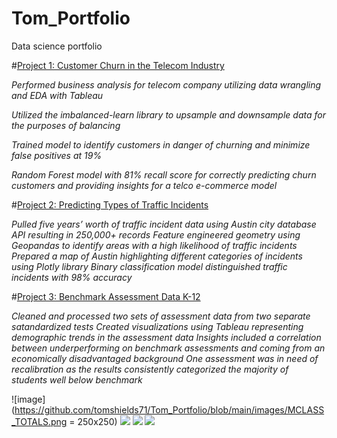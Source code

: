 # Tom_Portfolio
Data science portfolio


#[Project 1: Customer Churn in the Telecom Industry](https://github.com/tomshields71/Churn)

*Performed business analysis for telecom company utilizing data wrangling and EDA with Tableau*

*Utilized the imbalanced-learn library to upsample and downsample data for the purposes of balancing*

*Trained model to identify customers in danger of churning and minimize false positives at 19%*

*Random Forest model with 81% recall score for correctly predicting churn customers and providing insights for a telco e-commerce model*

#[Project 2: Predicting Types of Traffic Incidents](https://github.com/tomshields71/Real-Time_Traffic_Incident_Reports)

*Pulled five years’ worth of traffic incident data using Austin city database API resulting in 250,000+ records*
*Feature engineered geometry using Geopandas to identify areas with a high likelihood of traffic incidents*
*Prepared a map of Austin highlighting different categories of incidents using Plotly library*
*Binary classification model distinguished traffic incidents with 98% accuracy*

#[Project 3: Benchmark Assessment Data K-12](https://github.com/tomshields71/AssessmentData)

*Cleaned and processed two sets of assessment data from two separate satandardized tests*
*Created visualizations using Tableau representing demographic trends in the assessment data*
*Insights included a correlation between underperforming on benchmark assessments and coming from an economically disadvantaged background*
*One assessment was in need of recalibration as the results consistently categorized the majority of students well below benchmark*

![image](https://github.com/tomshields71/Tom_Portfolio/blob/main/images/MCLASS_TOTALS.png = 250x250)
![](https://github.com/tomshields71/Tom_Portfolio/blob/main/images/TXKEA_TOTALS.png)
![](https://github.com/tomshields71/Tom_Portfolio/blob/main/images/MCLASS_DEMO.png)
![](https://github.com/tomshields71/Tom_Portfolio/blob/main/images/TXKEA_DEMO.png)
